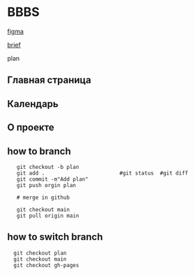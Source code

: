 # BBBS


[figma](https://www.figma.com/file/11gCLSDOYlvkbuI3FU36Up/BBBS-for-students?node-id=0%3A1)

[brief](https://www.notion.so/4bf1679662f241ee926fbe21160501c2)


plan
  ## Главная страница
  ## Календарь
  ## О проекте


## how to branch
  ```
     git checkout -b plan
     git add .                        #git status  #git diff 
     git commit -m"Add plan"
     git push orgin plan
     
     # merge in github 
      
     git checkout main
     git pull origin main
   ```


## how to switch branch
  ```
    git checkout plan
    git checkout main
    git checkout gh-pages
  ```

